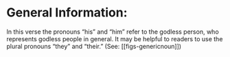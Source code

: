 # General Information:

In this verse the pronouns “his” and “him” refer to the godless person, who represents godless people in general. It may be helpful to readers to use the plural pronouns “they” and “their.” (See: [[figs-genericnoun]])